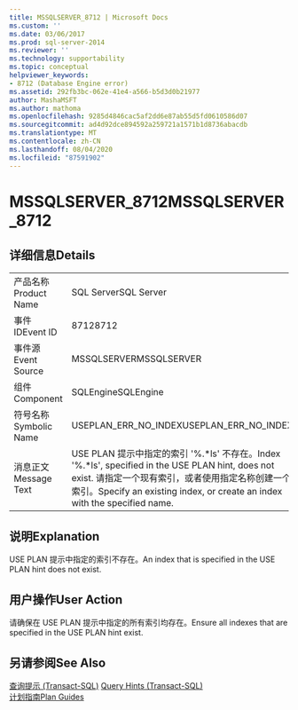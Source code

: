 ```yaml
---
title: MSSQLSERVER_8712 | Microsoft Docs
ms.custom: ''
ms.date: 03/06/2017
ms.prod: sql-server-2014
ms.reviewer: ''
ms.technology: supportability
ms.topic: conceptual
helpviewer_keywords:
- 8712 (Database Engine error)
ms.assetid: 292fb3bc-062e-41e4-a566-b5d3d0b21977
author: MashaMSFT
ms.author: mathoma
ms.openlocfilehash: 9285d4846cac5af2dd6e87ab55d5fd0610586d07
ms.sourcegitcommit: ad4d92dce894592a259721a1571b1d8736abacdb
ms.translationtype: MT
ms.contentlocale: zh-CN
ms.lasthandoff: 08/04/2020
ms.locfileid: "87591902"
---
```

# <a name="mssqlserver_8712"></a><span data-ttu-id="e1f67-102">MSSQLSERVER_8712</span><span class="sxs-lookup"><span data-stu-id="e1f67-102">MSSQLSERVER_8712</span></span>
    
## <a name="details"></a><span data-ttu-id="e1f67-103">详细信息</span><span class="sxs-lookup"><span data-stu-id="e1f67-103">Details</span></span>  
  
|||  
|-|-|  
|<span data-ttu-id="e1f67-104">产品名称</span><span class="sxs-lookup"><span data-stu-id="e1f67-104">Product Name</span></span>|<span data-ttu-id="e1f67-105">SQL Server</span><span class="sxs-lookup"><span data-stu-id="e1f67-105">SQL Server</span></span>|  
|<span data-ttu-id="e1f67-106">事件 ID</span><span class="sxs-lookup"><span data-stu-id="e1f67-106">Event ID</span></span>|<span data-ttu-id="e1f67-107">8712</span><span class="sxs-lookup"><span data-stu-id="e1f67-107">8712</span></span>|  
|<span data-ttu-id="e1f67-108">事件源</span><span class="sxs-lookup"><span data-stu-id="e1f67-108">Event Source</span></span>|<span data-ttu-id="e1f67-109">MSSQLSERVER</span><span class="sxs-lookup"><span data-stu-id="e1f67-109">MSSQLSERVER</span></span>|  
|<span data-ttu-id="e1f67-110">组件</span><span class="sxs-lookup"><span data-stu-id="e1f67-110">Component</span></span>|<span data-ttu-id="e1f67-111">SQLEngine</span><span class="sxs-lookup"><span data-stu-id="e1f67-111">SQLEngine</span></span>|  
|<span data-ttu-id="e1f67-112">符号名称</span><span class="sxs-lookup"><span data-stu-id="e1f67-112">Symbolic Name</span></span>|<span data-ttu-id="e1f67-113">USEPLAN_ERR_NO_INDEX</span><span class="sxs-lookup"><span data-stu-id="e1f67-113">USEPLAN_ERR_NO_INDEX</span></span>|  
|<span data-ttu-id="e1f67-114">消息正文</span><span class="sxs-lookup"><span data-stu-id="e1f67-114">Message Text</span></span>|<span data-ttu-id="e1f67-115">USE PLAN 提示中指定的索引 '%.\*ls' 不存在。</span><span class="sxs-lookup"><span data-stu-id="e1f67-115">Index '%.\*ls', specified in the USE PLAN hint, does not exist.</span></span> <span data-ttu-id="e1f67-116">请指定一个现有索引，或者使用指定名称创建一个索引。</span><span class="sxs-lookup"><span data-stu-id="e1f67-116">Specify an existing index, or create an index with the specified name.</span></span>|  
  
## <a name="explanation"></a><span data-ttu-id="e1f67-117">说明</span><span class="sxs-lookup"><span data-stu-id="e1f67-117">Explanation</span></span>  
 <span data-ttu-id="e1f67-118">USE PLAN 提示中指定的索引不存在。</span><span class="sxs-lookup"><span data-stu-id="e1f67-118">An index that is specified in the USE PLAN hint does not exist.</span></span>  
  
## <a name="user-action"></a><span data-ttu-id="e1f67-119">用户操作</span><span class="sxs-lookup"><span data-stu-id="e1f67-119">User Action</span></span>  
 <span data-ttu-id="e1f67-120">请确保在 USE PLAN 提示中指定的所有索引均存在。</span><span class="sxs-lookup"><span data-stu-id="e1f67-120">Ensure all indexes that are specified in the USE PLAN hint exist.</span></span>  
  
## <a name="see-also"></a><span data-ttu-id="e1f67-121">另请参阅</span><span class="sxs-lookup"><span data-stu-id="e1f67-121">See Also</span></span>  
 <span data-ttu-id="e1f67-122">[查询提示 (Transact-SQL)](/sql/t-sql/queries/hints-transact-sql-query) </span><span class="sxs-lookup"><span data-stu-id="e1f67-122">[Query Hints &#40;Transact-SQL&#41;](/sql/t-sql/queries/hints-transact-sql-query) </span></span>  
 [<span data-ttu-id="e1f67-123">计划指南</span><span class="sxs-lookup"><span data-stu-id="e1f67-123">Plan Guides</span></span>](../performance/plan-guides.md)  
  
  
